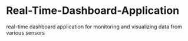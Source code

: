 # Real-Time-Dashboard-Application
real-time dashboard application for  monitoring and visualizing data from various sensors
